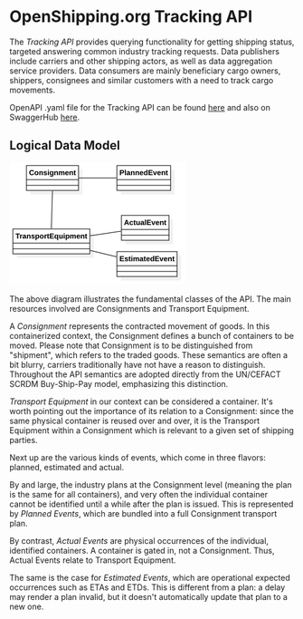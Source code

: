 # OpenShipping.org Tracking API

The *Tracking API* provides querying functionality for getting shipping status, targeted answering common industry tracking requests. Data publishers include carriers and other shipping actors, as well as data aggregation service providers. Data consumers are mainly beneficiary cargo owners, shippers, consignees and similar customers with a need to track cargo movements. 

OpenAPI .yaml file for the Tracking API can be found [here](tracking-api.yaml) and also on SwaggerHub [here](https://app.swaggerhub.com/apis/OpenShippingDotOrg/OpenShipping-TrackingAPI).

## Logical Data Model
![Class Overview](images/class-overview.png)

The above diagram illustrates the fundamental classes of the API. The main resources involved are Consignments and Transport Equipment. 

A *Consignment* represents the contracted movement of goods. In this containerized context, the Consignment defines a bunch of containers to be moved.
Please note that Consignment is to be distinguished from "shipment", which refers to the traded goods. These semantics are often a bit blurry, carriers traditionally have not have a reason to distinguish. Throughout the API semantics are adopted directly from the UN/CEFACT SCRDM Buy-Ship-Pay model, emphasizing this distinction.

*Transport Equipment* in our context can be considered a container. It's worth pointing out the importance of its relation to a Consignment: since the same physical container is reused over and over, it is the Transport Equipment within a Consignment which is relevant to a given set of shipping parties. 

Next up are the various kinds of events, which come in three flavors: planned, estimated and actual. 

By and large, the industry plans at the Consignment level (meaning the plan is the same for all containers), and very often the individual container cannot be identified until a while after the plan is issued. This is represented by *Planned Events*, which are bundled into a full Consignment transport plan. 

By contrast, *Actual Events* are physical occurrences of the individual, identified containers. A container is gated in, not a Consignment. Thus, Actual Events relate to Transport Equipment. 

The same is the case for *Estimated Events*, which are operational expected occurrences such as ETAs and ETDs. This is different from a plan: a delay may render a plan invalid, but it doesn't automatically update that plan to a new one. 
